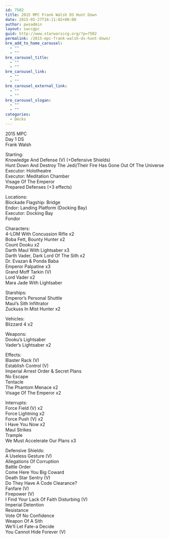 ```yaml
---
id: 7502
title: 2015 MPC Frank Walsh DS Hunt Down
date: 2015-05-27T16:11:02+00:00
author: pwsadmin
layout: swccgpc
guid: http://www.starwarsccg.org/?p=7502
permalink: /2015-mpc-frank-walsh-ds-hunt-down/
bre_add_to_home_carousel:
  - ""
  - ""
bre_carousel_title:
  - ""
  - ""
bre_carousel_link:
  - ""
  - ""
bre_carousel_external_link:
  - ""
  - ""
bre_carousel_slogan:
  - ""
  - ""
categories:
  - Decks
---
```

2015 MPC  
Day 1 DS  
Frank Walsh

Starting:  
Knowledge And Defense (V) (+Defensive Shields)  
Hunt Down And Destroy The Jedi/Their Fire Has Gone Out Of The Universe  
Executor: Holotheatre  
Executor: Meditation Chamber  
Visage Of The Emperor  
Prepared Defenses (+3 effects)

Locations:  
Blockade Flagship: Bridge  
Endor: Landing Platform (Docking Bay)  
Executor: Docking Bay  
Fondor

Characters:  
4-LOM With Concussion Rifle x2  
Boba Fett, Bounty Hunter x2  
Count Dooku x2  
Darth Maul With Lightsaber x3  
Darth Vader, Dark Lord Of The Sith x2  
Dr. Evazan & Ponda Baba  
Emperor Palpatine x3  
Grand Moff Tarkin (V)  
Lord Vader x2  
Mara Jade With Lightsaber

Starships:  
Emperor&#8217;s Personal Shuttle  
Maul&#8217;s Sith Infiltrator  
Zuckuss In Mist Hunter x2

Vehicles:  
Blizzard 4 x2

Weapons:  
Dooku&#8217;s Lightsaber  
Vader&#8217;s Lightsaber x2

Effects:  
Blaster Rack (V)  
Establish Control (V)  
Imperial Arrest Order & Secret Plans  
No Escape  
Tentacle  
The Phantom Menace x2  
Visage Of The Emperor x2

Interrupts:  
Force Field (V) x2  
Force Lightning x2  
Force Push (V) x2  
I Have You Now x2  
Maul Strikes  
Trample  
We Must Accelerate Our Plans x3

Defensive Shields:  
A Useless Gesture (V)  
Allegations Of Corruption  
Battle Order  
Come Here You Big Coward  
Death Star Sentry (V)  
Do They Have A Code Clearance?  
Fanfare (V)  
Firepower (V)  
I Find Your Lack Of Faith Disturbing (V)  
Imperial Detention  
Resistance  
Vote Of No Confidence  
Weapon Of A Sith  
We&#8217;ll Let Fate-a Decide  
You Cannot Hide Forever (V)